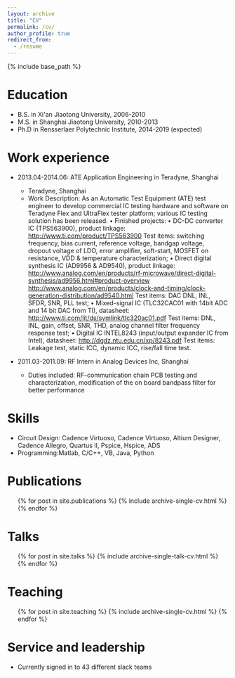 ```yaml
---
layout: archive
title: "CV"
permalink: /cv/
author_profile: true
redirect_from:
  - /resume
---
```


{% include base_path %}

Education
======
* B.S. in Xi'an Jiaotong University, 2006-2010
* M.S. in Shanghai Jiaotong University, 2010-2013
* Ph.D in Rensserlaer Polytechnic Institute, 2014-2019 (expected)

Work experience
======
* 2013.04-2014.06: ATE Application Engineering in Teradyne, Shanghai
  * Teradyne, Shanghai
  * Work Description: As an Automatic Test Equipment (ATE) test engineer to develop commercial IC testing hardware and software on Teradyne Flex and UltraFlex tester platform; various IC testing solution has been released.
•	Finished projects:
•	DC-DC converter IC (TPS563900), product linkage: http://www.ti.com/product/TPS563900
Test items: switching frequency, bias current, reference voltage, bandgap voltage, dropout voltage of LDO, error amplifier, soft-start, MOSFET on resistance, VDD & temperature characterization;
•	Direct digital synthesis IC (AD9956 & AD9540), product linkage: 
http://www.analog.com/en/products/rf-microwave/direct-digital-synthesis/ad9956.html#product-overview
http://www.analog.com/en/products/clock-and-timing/clock-generation-distribution/ad9540.html
Test items: DAC DNL, INL, SFDR, SNR, PLL test;
•	Mixed-signal IC (TLC32CAC01 with 14bit ADC and 14 bit DAC from TI), datasheet: http://www.ti.com/lit/ds/symlink/tlc320ac01.pdf
Test items: DNL, INL, gain, offset, SNR, THD, analog channel filter frequency response test;
•	Digital IC INTEL8243 (input/output expander IC from Intel), datasheet:
http://dgdz.ntu.edu.cn/xp/8243.pdf
Test items: Leakage test, static ICC, dynamic ICC, rise/fall time test.


* 2011.03-2011.09: RF Intern in Analog Devices Inc, Shanghai
  * Duties included: RF-communication chain PCB testing and characterization, modification of the on board bandpass filter for better performance
  
Skills
======
* Circuit Design: Cadence Virtuoso, Cadence Virtuoso, Altium Designer, Cadence Allegro, Quartus II, Pspice, Hspice, ADS
* Programming:Matlab, C/C++, VB, Java, Python

Publications
======
  <ul>{% for post in site.publications %}
    {% include archive-single-cv.html %}
  {% endfor %}</ul>
  
Talks
======
  <ul>{% for post in site.talks %}
    {% include archive-single-talk-cv.html %}
  {% endfor %}</ul>
  
Teaching
======
  <ul>{% for post in site.teaching %}
    {% include archive-single-cv.html %}
  {% endfor %}</ul>
  
Service and leadership
======
* Currently signed in to 43 different slack teams
